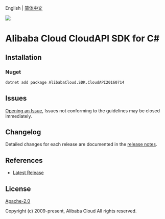 English | [简体中文](README-CN.md)

![](https://aliyunsdk-pages.alicdn.com/icons/AlibabaCloud.svg)

# Alibaba Cloud CloudAPI SDK for C#

## Installation

### Nuget

```bash
dotnet add package AlibabaCloud.SDK.CloudAPI20160714
```

## Issues

[Opening an Issue](https://github.com/aliyun/alibabacloud-csharp-sdk/issues/new), Issues not conforming to the guidelines may be closed immediately.

## Changelog

Detailed changes for each release are documented in the [release notes](./ChangeLog.md).

## References

* [Latest Release](https://github.com/aliyun/alibabacloud-csharp-sdk/)

## License

[Apache-2.0](http://www.apache.org/licenses/LICENSE-2.0)

Copyright (c) 2009-present, Alibaba Cloud All rights reserved.
